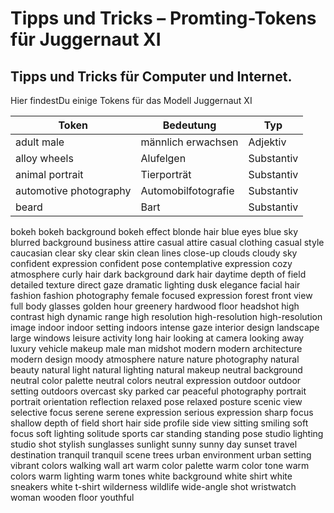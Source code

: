 # Tipps und Tricks&nbsp;– Promting-Tokens für Juggernaut XI 
Tipps und Tricks für Computer und Internet.
---

Hier findestDu einige Tokens für das Modell Juggernaut XI

| Token                  | Bedeutung           | Typ        |
|------------------------|---------------------|------------|
| adult male             | männlich erwachsen  | Adjektiv   |
| alloy wheels           | Alufelgen           | Substantiv |
| animal portrait        | Tierporträt         | Substantiv |
| automotive photography | Automobilfotografie | Substantiv |
| beard                  | Bart                | Substantiv |
bokeh
bokeh background
bokeh effect
blonde hair
blue eyes
blue sky
blurred background
business attire
casual attire
casual clothing
casual style
caucasian
clear sky
clear skin
clean lines
close-up
clouds
cloudy sky
confident expression
confident pose
contemplative expression
cozy atmosphere
curly hair
dark background
dark hair
daytime
depth of field
detailed texture
direct gaze
dramatic lighting
dusk
elegance
facial hair
fashion
fashion photography
female
focused expression
forest
front view
full body
glasses
golden hour
greenery
hardwood floor
headshot
high contrast
high dynamic range
high resolution
high-resolution
high-resolution image
indoor
indoor setting
indoors
intense gaze
interior design
landscape
large windows
leisure activity
long hair
looking at camera
looking away
luxury vehicle
makeup
male
man
midshot
modern
modern architecture
modern design
moody atmosphere
nature
nature photography
natural beauty
natural light
natural lighting
natural makeup
neutral background
neutral color palette
neutral colors
neutral expression
outdoor
outdoor setting
outdoors
overcast sky
parked car
peaceful
photography
portrait
portrait orientation
reflection
relaxed pose
relaxed posture
scenic view
selective focus
serene
serene expression
serious expression
sharp focus
shallow depth of field
short hair
side profile
side view
sitting
smiling
soft focus
soft lighting
solitude
sports car
standing
standing pose
studio lighting
studio shot
stylish
sunglasses
sunlight
sunny
sunny day
sunset
travel destination
tranquil
tranquil scene
trees
urban environment
urban setting
vibrant colors
walking
wall art
warm color palette
warm color tone
warm colors
warm lighting
warm tones
white background
white shirt
white sneakers
white t-shirt
wilderness
wildlife
wide-angle shot
wristwatch
woman
wooden floor
youthful